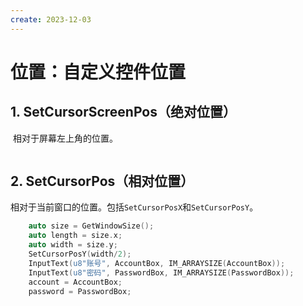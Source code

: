 ```yaml
---
create: 2023-12-03
---
```

# 位置：自定义控件位置

## 1. SetCursorScreenPos（绝对位置）

​	相对于屏幕左上角的位置。

```C++
```

## 2. SetCursorPos（相对位置）

​	相对于当前窗口的位置。包括`SetCursorPosX`和`SetCursorPosY`。

```C++
	auto size = GetWindowSize();
	auto length = size.x;
	auto width = size.y;
	SetCursorPosY(width/2);
	InputText(u8"账号", AccountBox, IM_ARRAYSIZE(AccountBox));
	InputText(u8"密码", PasswordBox, IM_ARRAYSIZE(PasswordBox));
	account = AccountBox;
	password = PasswordBox;
```

